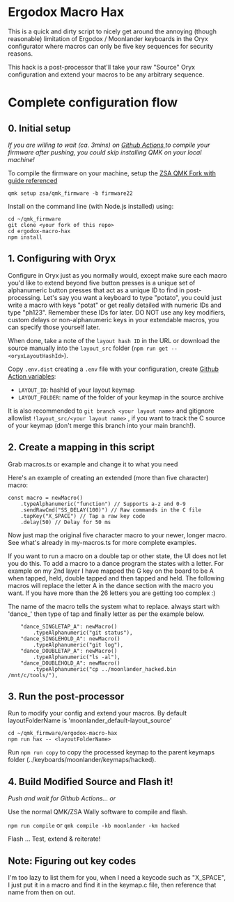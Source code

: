 # Ergodox Macro Hax

This is a quick and dirty script to nicely get around the annoying (though reasonable) limitation of Ergodox / Moonlander keyboards in the Oryx configurator where macros can only be five key sequences for security reasons.

This hack is a post-processor that'll take your raw "Source" Oryx configuration and extend your macros to be any arbitrary sequence.

# Complete configuration flow

## 0. Initial setup

_If you are willing to wait (ca. 3mins) on [Github Actions ](./.github/workflows/process.yml) to compile your firmware after pushing, you could skip installing QMK on your local machine!_

To compile the firmware on your machine, setup the [ZSA QMK Fork with guide referenced](https://github.com/zsa/qmk_firmware)

`qmk setup zsa/qmk_firmware -b firmware22`

Install on the command line (with Node.js installed) using:
```
cd ~/qmk_firmware
git clone <your fork of this repo>
cd ergodox-macro-hax
npm install
```


## 1. Configuring with Oryx

Configure in Oryx just as you normally would, except make sure each macro you'd like to extend beyond five button presses is a unique set of alphanumeric button presses that act as a unique ID to find in post-processing.  Let's say you want a keyboard to type "potato", you could just write a macro with keys "potat" or get really detailed with numeric IDs and type "ph123".  Remember these IDs for later.  DO NOT use any key modifiers, custom delays or non-alphanumeric keys in your extendable macros, you can specify those yourself later.

When done, take a note of the `layout hash ID` in the URL or download the source manually into the `layout_src` folder (`npm run get -- <oryxLayoutHashId>`).

Copy `.env.dist` creating a `.env` file with your configuration, create [Github Action variables](https://github.com/Phoscur/oryx-macro-hax/settings/variables/actions):
- `LAYOUT_ID`: hashId of your layout keymap
- `LAYOUT_FOLDER`:  name of the folder of your keymap in the source archive


It is also recommended to `git branch <your layout name>` and gitignore allowlist `!layout_src/<your layout name>` , if you want to track the C source of your keymap (don't merge this branch into your main branch!).

## 2. Create a mapping in this script


Grab macros.ts or example and change it to what you need

Here's an example of creating an extended (more than five character) macro:

```
const macro = newMacro()
    .typeAlphanumeric("function") // Supports a-z and 0-9
    .sendRawCmd("SS_DELAY(100)") // Raw commands in the C file
    .tapKey("X_SPACE") // Tap a raw key code
    .delay(50) // Delay for 50 ms
```

Now just map the original five character macro to your newer, longer macro. See what's already in my-macros.ts for more complete examples.

If you want to run a macro on a double tap or other state, the UI does not let you do this. To add a macro to a dance program the states with a letter. For example on my 2nd layer I have mapped the G key on the board to be A when tapped, held, double tapped and then tapped and held. The following macros will replace the letter A in the dance section with the macro you want. If you have more than the 26 letters you are getting too complex :)

The name of the macro tells the system what to replace. always start with 'dance_' then type of tap and finally letter as per the example below.

```
    "dance_SINGLETAP_A": newMacro()
        .typeAlphanumeric("git status"),
    "dance_SINGLEHOLD_A": newMacro()
        .typeAlphanumeric("git log"),
    "dance_DOUBLETAP_A": newMacro()
        .typeAlphanumeric("ls -al"),
    "dance_DOUBLEHOLD_A": newMacro()
        .typeAlphanumeric("cp ../moonlander_hacked.bin /mnt/c/tools/"),

```



## 3. Run the post-processor

Run to modify your config and extend your macros. By default layoutFolderName is 'moonlander_default-layout_source'

```
cd ~/qmk_firmware/ergodox-macro-hax
npm run hax -- <layoutFolderName>
```

Run `npm run copy` to copy the processed keymap to the parent keymaps folder (../keyboards/moonlander/keymaps/hacked).

## 4. Build Modified Source and Flash it!

_Push and wait for Github Actions... or_

Use the normal QMK/ZSA Wally software to compile and flash.

`npm run compile`
or
`qmk compile -kb moonlander -km hacked`

Flash ...
Test, extend & reiterate!

## Note: Figuring out key codes

I'm too lazy to list them for you, when I need a keycode such as "X_SPACE", I just put it in a macro and find it in the keymap.c file, then reference that name from then on out.
